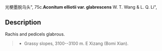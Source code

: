 光梗墨脱乌头",
75c.**Aconitum elliotii var. glabrescens** W. T. Wang & L. Q. Li",

## Description
Rachis and pedicels glabrous.

> * Grassy slopes, 3100--3100 m. E Xizang (Bomi Xian).
